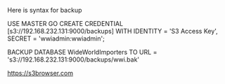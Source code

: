 Here is syntax for backup


USE MASTER
GO
CREATE CREDENTIAL [s3://192.168.232.131:9000/backups]
WITH IDENTITY = 'S3 Access Key',
SECRET = 'wwiadmin:wwiadmin';

BACKUP DATABASE WideWorldImporters
TO URL = 's3://192.168.232.131:9000/backups/wwi.bak'

https://s3browser.com

